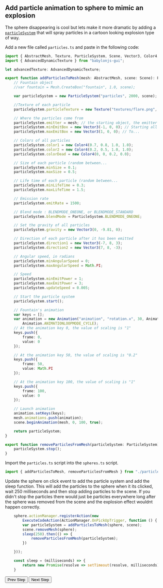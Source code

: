 ## Add particle animation to sphere to mimic an explosion

The sphere disappearing is cool but lets make it more dramatic by adding a [`particleSystem`]("https://doc.babylonjs.com/how_to/solid_particle_system") that will spray particles in a cartoon looking explosion type of way.

Add a new file called `particles.ts` and paste in the following code:

``` typescript
import { AbstractMesh, Texture, ParticleSystem, Scene, Vector3, Color4, Animation } from "babylonjs";
import { AdvancedDynamicTexture } from "babylonjs-gui";

let advancedTexture: AdvancedDynamicTexture;

export function addParticlesToMesh(mesh: AbstractMesh, scene: Scene): ParticleSystem {
    // Fountain object
    //var fountain = Mesh.CreateBox("fountain", 1.0, scene);

    var particleSystem = new ParticleSystem("particles", 2000, scene);

    //Texture of each particle
    particleSystem.particleTexture = new Texture("textures/flare.png", scene);

    // Where the particles come from
    particleSystem.emitter = mesh; // the starting object, the emitter
    particleSystem.minEmitBox = new Vector3(-1, 0, 0); // Starting all from
    particleSystem.maxEmitBox = new Vector3(1, 0, 0); // To...

    // Colors of all particles
    particleSystem.color1 = new Color4(0.7, 0.8, 1.0, 1.0);
    particleSystem.color2 = new Color4(0.2, 0.5, 1.0, 1.0);
    particleSystem.colorDead = new Color4(0, 0, 0.2, 0.0);

    // Size of each particle (random between...
    particleSystem.minSize = 0.1;
    particleSystem.maxSize = 0.5;

    // Life time of each particle (random between...
    particleSystem.minLifeTime = 0.3;
    particleSystem.maxLifeTime = 1.5;

    // Emission rate
    particleSystem.emitRate = 1500;

    // Blend mode : BLENDMODE_ONEONE, or BLENDMODE_STANDARD
    particleSystem.blendMode = ParticleSystem.BLENDMODE_ONEONE;

    // Set the gravity of all particles
    particleSystem.gravity = new Vector3(0, -9.81, 0);

    // Direction of each particle after it has been emitted
    particleSystem.direction1 = new Vector3(-7, 8, 3);
    particleSystem.direction2 = new Vector3(7, 8, -3);

    // Angular speed, in radians
    particleSystem.minAngularSpeed = 0;
    particleSystem.maxAngularSpeed = Math.PI;

    // Speed
    particleSystem.minEmitPower = 1;
    particleSystem.maxEmitPower = 3;
    particleSystem.updateSpeed = 0.005;

    // Start the particle system
    particleSystem.start();

    // Fountain's animation
    var keys = [];
    var animation = new Animation("animation", "rotation.x", 30, Animation.ANIMATIONTYPE_FLOAT,
        Animation.ANIMATIONLOOPMODE_CYCLE);
    // At the animation key 0, the value of scaling is "1"
    keys.push({
        frame: 0,
        value: 0
    });

    // At the animation key 50, the value of scaling is "0.2"
    keys.push({
        frame: 50,
        value: Math.PI
    });

    // At the animation key 100, the value of scaling is "1"
    keys.push({
        frame: 100,
        value: 0
    });

    // Launch animation
    animation.setKeys(keys);
    mesh.animations.push(animation);
    scene.beginAnimation(mesh, 0, 100, true);

    return particleSystem;
}

export function removeParticlesFromMesh(particleSystem: ParticleSystem): any {
    particleSystem.stop();
}
```

Import the `particles.ts` script into the `spheres.ts` script. 

``` typescript
import { addParticlesToMesh, removeParticlesFromMesh } from "./particles";
```

Update the sphere on click event to add the particle system and add the sleep function. This will add the particles to the sphere when it its clicked, wait 250 milliseconds and then stop adding particles to the scene. If you didn't stop the particles there would just be particles everywhere long after the sphere was removed from the scene and the explosion effect wouldnt happen correctly.

``` typescript
    sphere.actionManager.registerAction(new 
        ExecuteCodeAction(ActionManager.OnPickUpTrigger, function () {
        var particleSystem = addParticlesToMesh(sphere, scene);
        scene.removeMesh(sphere);
        sleep(250).then(() => {
            removeParticlesFromMesh(particleSystem);
        })

    }));

    const sleep = (milliseconds) => {
        return new Promise(resolve => setTimeout(resolve, milliseconds))
    }
```

<button name="button" onclick="http://www.google.com">Prev Step</button>
<button name="button" onclick=".\step2.md">Next Step</button>
